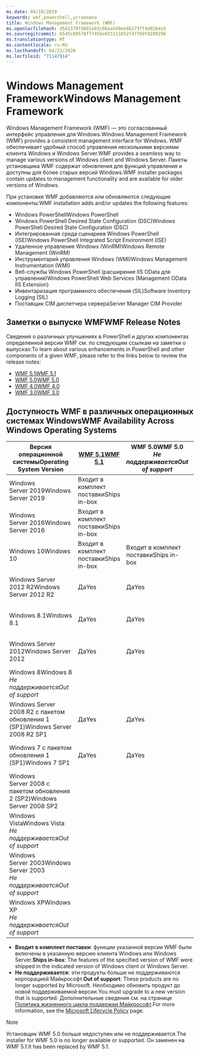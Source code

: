 ```yaml
---
ms.date: 04/19/2019
keywords: wmf,powershell,установка
title: Windows Management Framework (WMF)
ms.openlocfilehash: d581370fd602e03c86aa549eb8b273ff4d01b4e5
ms.sourcegitcommit: 6545c60578f7745be015111052fd7769f8289296
ms.translationtype: HT
ms.contentlocale: ru-RU
ms.lasthandoff: 04/22/2020
ms.locfileid: "71147914"
---
```

# <a name="windows-management-framework"></a><span data-ttu-id="5ecbc-103">Windows Management Framework</span><span class="sxs-lookup"><span data-stu-id="5ecbc-103">Windows Management Framework</span></span>

<span data-ttu-id="5ecbc-104">Windows Management Framework (WMF) — это согласованный интерфейс управления для Windows.</span><span class="sxs-lookup"><span data-stu-id="5ecbc-104">Windows Management Framework (WMF) provides a consistent management interface for Windows.</span></span> <span data-ttu-id="5ecbc-105">WMF обеспечивает удобный способ управления несколькими версиями клиента Windows и Windows Server.</span><span class="sxs-lookup"><span data-stu-id="5ecbc-105">WMF provides a seamless way to manage various versions of Windows client and Windows Server.</span></span> <span data-ttu-id="5ecbc-106">Пакеты установщика WMF содержат обновления для функций управления и доступны для более старых версий Windows.</span><span class="sxs-lookup"><span data-stu-id="5ecbc-106">WMF installer packages contain updates to management functionality and are available for older versions of Windows.</span></span>

<span data-ttu-id="5ecbc-107">При установке WMF добавляются или обновляются следующие компоненты:</span><span class="sxs-lookup"><span data-stu-id="5ecbc-107">WMF installation adds and/or updates the following features:</span></span>

- <span data-ttu-id="5ecbc-108">Windows PowerShell</span><span class="sxs-lookup"><span data-stu-id="5ecbc-108">Windows PowerShell</span></span>
- <span data-ttu-id="5ecbc-109">Windows PowerShell Desired State Configuration (DSC)</span><span class="sxs-lookup"><span data-stu-id="5ecbc-109">Windows PowerShell Desired State Configuration (DSC)</span></span>
- <span data-ttu-id="5ecbc-110">Интегрированная среда сценариев Windows PowerShell (ISE)</span><span class="sxs-lookup"><span data-stu-id="5ecbc-110">Windows PowerShell Integrated Script Environment (ISE)</span></span>
- <span data-ttu-id="5ecbc-111">Удаленное управление Windows (WinRM)</span><span class="sxs-lookup"><span data-stu-id="5ecbc-111">Windows Remote Management (WinRM)</span></span>
- <span data-ttu-id="5ecbc-112">Инструментарий управления Windows (WMI)</span><span class="sxs-lookup"><span data-stu-id="5ecbc-112">Windows Management Instrumentation (WMI)</span></span>
- <span data-ttu-id="5ecbc-113">Веб-службы Windows PowerShell (расширение IIS OData для управления)</span><span class="sxs-lookup"><span data-stu-id="5ecbc-113">Windows PowerShell Web Services (Management OData IIS Extension)</span></span>
- <span data-ttu-id="5ecbc-114">Инвентаризация программного обеспечения (SIL)</span><span class="sxs-lookup"><span data-stu-id="5ecbc-114">Software Inventory Logging (SIL)</span></span>
- <span data-ttu-id="5ecbc-115">Поставщик CIM диспетчера сервера</span><span class="sxs-lookup"><span data-stu-id="5ecbc-115">Server Manager CIM Provider</span></span>

## <a name="wmf-release-notes"></a><span data-ttu-id="5ecbc-116">Заметки о выпуске WMF</span><span class="sxs-lookup"><span data-stu-id="5ecbc-116">WMF Release Notes</span></span>

<span data-ttu-id="5ecbc-117">Сведения о различных улучшениях в PowerShell и других компонентах определенной версии WMF см. по следующим ссылкам на заметки о выпусках:</span><span class="sxs-lookup"><span data-stu-id="5ecbc-117">To learn about various enhancements in PowerShell and other components of a given WMF, please refer to the links below to review the release notes:</span></span>

- [<span data-ttu-id="5ecbc-118">WMF 5.1</span><span class="sxs-lookup"><span data-stu-id="5ecbc-118">WMF 5.1</span></span>](whats-new/release-notes.md#wmf-51-changes)
- [<span data-ttu-id="5ecbc-119">WMF 5.0</span><span class="sxs-lookup"><span data-stu-id="5ecbc-119">WMF 5.0</span></span>](whats-new/release-notes.md#wmf-50-changes)
- [<span data-ttu-id="5ecbc-120">WMF 4.0</span><span class="sxs-lookup"><span data-stu-id="5ecbc-120">WMF 4.0</span></span>](https://download.microsoft.com/download/3/D/6/3D61D262-8549-4769-A660-230B67E15B25/Windows%20Management%20Framework%204%200%20Release%20Notes.docx)
- [<span data-ttu-id="5ecbc-121">WMF 3.0</span><span class="sxs-lookup"><span data-stu-id="5ecbc-121">WMF 3.0</span></span>](https://download.microsoft.com/download/E/7/6/E76850B8-DA6E-4FF5-8CCE-A24FC513FD16/WMF%203%20Release%20Notes.docx)

## <a name="wmf-availability-across-windows-operating-systems"></a><span data-ttu-id="5ecbc-122">Доступность WMF в различных операционных системах Windows</span><span class="sxs-lookup"><span data-stu-id="5ecbc-122">WMF Availability Across Windows Operating Systems</span></span>

|        <span data-ttu-id="5ecbc-123">Версия операционной системы</span><span class="sxs-lookup"><span data-stu-id="5ecbc-123">Operating System Version</span></span>         | <span data-ttu-id="5ecbc-124">[WMF 5.1][]</span><span class="sxs-lookup"><span data-stu-id="5ecbc-124">[WMF 5.1][]</span></span>  | <span data-ttu-id="5ecbc-125">WMF 5.0</span><span class="sxs-lookup"><span data-stu-id="5ecbc-125">WMF 5.0</span></span><br><span data-ttu-id="5ecbc-126">*Не поддерживается*</span><span class="sxs-lookup"><span data-stu-id="5ecbc-126">*Out of support*</span></span> | <span data-ttu-id="5ecbc-127">[WMF 4.0][]</span><span class="sxs-lookup"><span data-stu-id="5ecbc-127">[WMF 4.0][]</span></span>  | <span data-ttu-id="5ecbc-128">[WMF 3.0][]</span><span class="sxs-lookup"><span data-stu-id="5ecbc-128">[WMF 3.0][]</span></span>  | <span data-ttu-id="5ecbc-129">[WMF 2.0][]</span><span class="sxs-lookup"><span data-stu-id="5ecbc-129">[WMF 2.0][]</span></span>  |
| --------------------------------------- | ------------ | --------------------------- | ------------ | ------------ | ------------ |
| <span data-ttu-id="5ecbc-130">Windows Server 2019</span><span class="sxs-lookup"><span data-stu-id="5ecbc-130">Windows Server 2019</span></span>                     | <span data-ttu-id="5ecbc-131">Входит в комплект поставки</span><span class="sxs-lookup"><span data-stu-id="5ecbc-131">Ships in-box</span></span> |                             |              |              |              |
| <span data-ttu-id="5ecbc-132">Windows Server 2016</span><span class="sxs-lookup"><span data-stu-id="5ecbc-132">Windows Server 2016</span></span>                     | <span data-ttu-id="5ecbc-133">Входит в комплект поставки</span><span class="sxs-lookup"><span data-stu-id="5ecbc-133">Ships in-box</span></span> |                             |              |              |              |
| <span data-ttu-id="5ecbc-134">Windows 10</span><span class="sxs-lookup"><span data-stu-id="5ecbc-134">Windows 10</span></span>                              | <span data-ttu-id="5ecbc-135">Входит в комплект поставки</span><span class="sxs-lookup"><span data-stu-id="5ecbc-135">Ships in-box</span></span> | <span data-ttu-id="5ecbc-136">Входит в комплект поставки</span><span class="sxs-lookup"><span data-stu-id="5ecbc-136">Ships in-box</span></span>                |              |              |              |
| <span data-ttu-id="5ecbc-137">Windows Server 2012 R2</span><span class="sxs-lookup"><span data-stu-id="5ecbc-137">Windows Server 2012 R2</span></span>                  | <span data-ttu-id="5ecbc-138">Да</span><span class="sxs-lookup"><span data-stu-id="5ecbc-138">Yes</span></span>          | <span data-ttu-id="5ecbc-139">Да</span><span class="sxs-lookup"><span data-stu-id="5ecbc-139">Yes</span></span>                         | <span data-ttu-id="5ecbc-140">Входит в комплект поставки</span><span class="sxs-lookup"><span data-stu-id="5ecbc-140">Ships in-box</span></span> |              |              |
| <span data-ttu-id="5ecbc-141">Windows 8.1</span><span class="sxs-lookup"><span data-stu-id="5ecbc-141">Windows 8.1</span></span>                             | <span data-ttu-id="5ecbc-142">Да</span><span class="sxs-lookup"><span data-stu-id="5ecbc-142">Yes</span></span>          | <span data-ttu-id="5ecbc-143">Да</span><span class="sxs-lookup"><span data-stu-id="5ecbc-143">Yes</span></span>                         | <span data-ttu-id="5ecbc-144">Входит в комплект поставки</span><span class="sxs-lookup"><span data-stu-id="5ecbc-144">Ships in-box</span></span> |              |              |
| <span data-ttu-id="5ecbc-145">Windows Server 2012</span><span class="sxs-lookup"><span data-stu-id="5ecbc-145">Windows Server 2012</span></span>                     | <span data-ttu-id="5ecbc-146">Да</span><span class="sxs-lookup"><span data-stu-id="5ecbc-146">Yes</span></span>          | <span data-ttu-id="5ecbc-147">Да</span><span class="sxs-lookup"><span data-stu-id="5ecbc-147">Yes</span></span>                         | <span data-ttu-id="5ecbc-148">Да</span><span class="sxs-lookup"><span data-stu-id="5ecbc-148">Yes</span></span>          | <span data-ttu-id="5ecbc-149">Входит в комплект поставки</span><span class="sxs-lookup"><span data-stu-id="5ecbc-149">Ships in-box</span></span> |              |
| <span data-ttu-id="5ecbc-150">Windows 8</span><span class="sxs-lookup"><span data-stu-id="5ecbc-150">Windows 8</span></span><br><span data-ttu-id="5ecbc-151">*Не поддерживается*</span><span class="sxs-lookup"><span data-stu-id="5ecbc-151">*Out of support*</span></span>           |              |                             |              | <span data-ttu-id="5ecbc-152">Входит в комплект поставки</span><span class="sxs-lookup"><span data-stu-id="5ecbc-152">Ships in-box</span></span> |              |
| <span data-ttu-id="5ecbc-153">Windows Server 2008 R2 с пакетом обновления 1 (SP1)</span><span class="sxs-lookup"><span data-stu-id="5ecbc-153">Windows Server 2008 R2 SP1</span></span>              | <span data-ttu-id="5ecbc-154">Да</span><span class="sxs-lookup"><span data-stu-id="5ecbc-154">Yes</span></span>          | <span data-ttu-id="5ecbc-155">Да</span><span class="sxs-lookup"><span data-stu-id="5ecbc-155">Yes</span></span>                         | <span data-ttu-id="5ecbc-156">Да</span><span class="sxs-lookup"><span data-stu-id="5ecbc-156">Yes</span></span>          | <span data-ttu-id="5ecbc-157">Да</span><span class="sxs-lookup"><span data-stu-id="5ecbc-157">Yes</span></span>          | <span data-ttu-id="5ecbc-158">Входит в комплект поставки</span><span class="sxs-lookup"><span data-stu-id="5ecbc-158">Ships in-box</span></span> |
| <span data-ttu-id="5ecbc-159">Windows 7 с пакетом обновления 1 (SP1)</span><span class="sxs-lookup"><span data-stu-id="5ecbc-159">Windows 7 SP1</span></span>                           | <span data-ttu-id="5ecbc-160">Да</span><span class="sxs-lookup"><span data-stu-id="5ecbc-160">Yes</span></span>          | <span data-ttu-id="5ecbc-161">Да</span><span class="sxs-lookup"><span data-stu-id="5ecbc-161">Yes</span></span>                         | <span data-ttu-id="5ecbc-162">Да</span><span class="sxs-lookup"><span data-stu-id="5ecbc-162">Yes</span></span>          | <span data-ttu-id="5ecbc-163">Да</span><span class="sxs-lookup"><span data-stu-id="5ecbc-163">Yes</span></span>          | <span data-ttu-id="5ecbc-164">Входит в комплект поставки</span><span class="sxs-lookup"><span data-stu-id="5ecbc-164">Ships in-box</span></span> |
| <span data-ttu-id="5ecbc-165">Windows Server 2008 с пакетом обновления 2 (SP2)</span><span class="sxs-lookup"><span data-stu-id="5ecbc-165">Windows Server 2008 SP2</span></span>                 |              |                             |              | <span data-ttu-id="5ecbc-166">Да</span><span class="sxs-lookup"><span data-stu-id="5ecbc-166">Yes</span></span>          | <span data-ttu-id="5ecbc-167">Да</span><span class="sxs-lookup"><span data-stu-id="5ecbc-167">Yes</span></span>          |
| <span data-ttu-id="5ecbc-168">Windows Vista</span><span class="sxs-lookup"><span data-stu-id="5ecbc-168">Windows Vista</span></span><br><span data-ttu-id="5ecbc-169">*Не поддерживается*</span><span class="sxs-lookup"><span data-stu-id="5ecbc-169">*Out of support*</span></span>       |              |                             |              |              | <span data-ttu-id="5ecbc-170">Да</span><span class="sxs-lookup"><span data-stu-id="5ecbc-170">Yes</span></span>          |
| <span data-ttu-id="5ecbc-171">Windows Server 2003</span><span class="sxs-lookup"><span data-stu-id="5ecbc-171">Windows Server 2003</span></span><br><span data-ttu-id="5ecbc-172">*Не поддерживается*</span><span class="sxs-lookup"><span data-stu-id="5ecbc-172">*Out of support*</span></span> |              |                             |              |              | <span data-ttu-id="5ecbc-173">Да</span><span class="sxs-lookup"><span data-stu-id="5ecbc-173">Yes</span></span>          |
| <span data-ttu-id="5ecbc-174">Windows XP</span><span class="sxs-lookup"><span data-stu-id="5ecbc-174">Windows XP</span></span><br><span data-ttu-id="5ecbc-175">*Не поддерживается*</span><span class="sxs-lookup"><span data-stu-id="5ecbc-175">*Out of support*</span></span>          |              |                             |              | <span data-ttu-id="5ecbc-176">Да</span><span class="sxs-lookup"><span data-stu-id="5ecbc-176">Yes</span></span>          | <span data-ttu-id="5ecbc-177">Да</span><span class="sxs-lookup"><span data-stu-id="5ecbc-177">Yes</span></span>          |

- <span data-ttu-id="5ecbc-178">**Входит в комплект поставки**: функции указанной версии WMF были включены в указанную версию клиента Windows или Windows Server.</span><span class="sxs-lookup"><span data-stu-id="5ecbc-178">**Ships in-box**: The features of the specified version of WMF were shipped in the indicated version of Windows client or Windows Server.</span></span>
- <span data-ttu-id="5ecbc-179">**Не поддерживается**: эти продукты больше не поддерживаются корпорацией Майкрософт.</span><span class="sxs-lookup"><span data-stu-id="5ecbc-179">**Out of support**: These products are no longer supported by Microsoft.</span></span> <span data-ttu-id="5ecbc-180">Необходимо обновить продукт до новой поддерживаемой версии.</span><span class="sxs-lookup"><span data-stu-id="5ecbc-180">You must upgrade to a new version that is supported.</span></span> <span data-ttu-id="5ecbc-181">Дополнительные сведения см. на странице [Политика жизненного цикла поддержки Майкрософт][].</span><span class="sxs-lookup"><span data-stu-id="5ecbc-181">For more information, see the [Microsoft Lifecycle Policy][] page.</span></span>

> [!NOTE]
> <span data-ttu-id="5ecbc-182">Установщик WMF 5.0 больше недоступен или не поддерживается.</span><span class="sxs-lookup"><span data-stu-id="5ecbc-182">The installer for WMF 5.0 is no longer available or supported.</span></span> <span data-ttu-id="5ecbc-183">Он заменен на WMF 5.1.</span><span class="sxs-lookup"><span data-stu-id="5ecbc-183">It has been replaced by WMF 5.1.</span></span>

[Политика жизненного цикла поддержки Майкрософт]: https://support.microsoft.com/lifecycle
[Microsoft Lifecycle Policy]: https://support.microsoft.com/lifecycle
[WMF 5.1]: https://aka.ms/wmf51download
[WMF 5.1]: https://aka.ms/wmf51download
[WMF 4.0]: https://aka.ms/wmf4download
[WMF 4.0]: https://aka.ms/wmf4download
[WMF 3.0]: https://aka.ms/wmf3download
[WMF 3.0]: https://aka.ms/wmf3download
[WMF 2.0]: https://aka.ms/wmf2download
[WMF 2.0]: https://aka.ms/wmf2download

